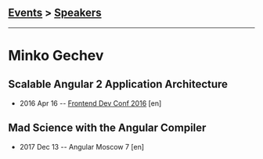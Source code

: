 ## [Events](../README.md) > [Speakers](../speakers.md)
---

# Minko Gechev

## Scalable Angular 2 Application Architecture
- 2016 Apr 16 -- [Frontend Dev Conf 2016](https://www.youtube.com/watch?v=r9D5JeVClBs) [en]   
## Mad Science with the Angular Compiler
- 2017 Dec 13 -- Angular Moscow 7 [en]   
